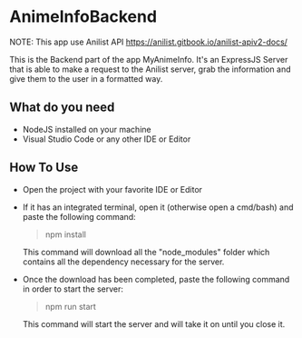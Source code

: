 # AnimeInfoBackend
NOTE: This app use Anilist API https://anilist.gitbook.io/anilist-apiv2-docs/

This is the Backend part of the app MyAnimeInfo. It's an ExpressJS Server that is able to make a request to the Anilist server, grab the information and give them to the user in a formatted way.

## What do you need
- NodeJS installed on your machine
- Visual Studio Code or any other IDE or Editor

## How To Use
- Open the project with your favorite IDE or Editor
- If it has an integrated terminal, open it (otherwise open a cmd/bash) and paste the following command:
  
  > npm install
  
  This command will download all the "node_modules" folder which contains all the dependency necessary for the server.

- Once the download has been completed, paste the following command in order to start the server:
  
  > npm run start
  
  This command will start the server and will take it on until you close it. 
  
